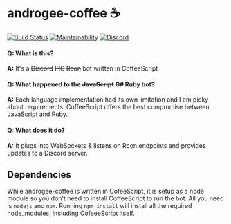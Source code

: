 # androgee-coffee ☕

[![Build Status](https://travis-ci.org/egee-irl/androgee-coffee.svg?branch=master)](https://travis-ci.org/egee-irl/androgee-coffee)
[![Maintainability](https://api.codeclimate.com/v1/badges/ae71b9ea55aeb44f67aa/maintainability)](https://codeclimate.com/github/egee-irl/androgee-coffee/maintainability)
[![Discord](https://discordapp.com/api/guilds/183740337976508416/widget.png?style=shield)](https://discord.gg/tVyBHAU)

#### Q: What is this?
**A:** It's a ~~Discord~~ ~~IRC~~ ~~Rcon~~ bot written in CoffeeScript

#### Q: What happened to the ~~JavaScript~~ ~~C#~~ Ruby bot?
**A:** Each language implementation had its own limitation and I am picky about requirements. CoffeeScript offers the best compromise between JavaScript and Ruby.

#### Q: What does it do?
**A:** It plugs into WebSockets & listens on Rcon endpoints and provides updates to a Discord server.

## Dependencies
While androgee-coffee is written in CofeeScript, it is setup as a node module so you don't need to install CoffeeScript to run the bot. All you need is ``nodejs`` and ``npm``. Running ``npm install`` will install all the required node_modules, including CofeeeScript itself.
